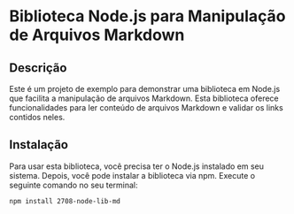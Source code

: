 # Biblioteca Node.js para Manipulação de Arquivos Markdown


## Descrição

Este é um projeto de exemplo para demonstrar uma biblioteca em Node.js que facilita a manipulação de arquivos Markdown. Esta biblioteca oferece funcionalidades para ler conteúdo de arquivos Markdown e validar os links contidos neles.

## Instalação

Para usar esta biblioteca, você precisa ter o Node.js instalado em seu sistema. Depois, você pode instalar a biblioteca via npm. Execute o seguinte comando no seu terminal:

```bash
npm install 2708-node-lib-md
